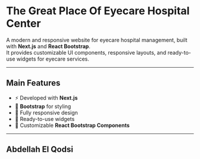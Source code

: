 # The Great Place Of Eyecare Hospital Center

A modern and responsive website for eyecare hospital management, built with **Next.js** and **React Bootstrap**.  
It provides customizable UI components, responsive layouts, and ready-to-use widgets for eyecare services.

---

##  Main Features
- ⚡ Developed with **Next.js**
- 🎨 **Bootstrap** for styling
- 📱 Fully responsive design
- 🧩 Ready-to-use widgets
- 🔧 Customizable **React Bootstrap Components**

---

## Abdellah El Qodsi